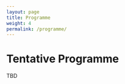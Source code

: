 ```yaml
---
layout: page
title: Programme
weight: 4
permalink: /programme/
---
```

Tentative Programme
==================
TBD
